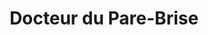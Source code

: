 ---
title: "Docteur du Pare-Brise"
url: /mont-laurier/docteur-du-pare-brise/
shop: Autowerkstatt
---